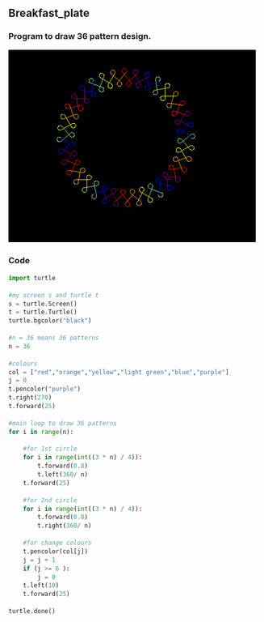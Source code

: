 ## Breakfast_plate
### Program to draw 36 pattern design.
![breakfast](https://github.com/Sid672/Breakfast_plate/blob/main/breakfast.PNG)
### Code
```python
import turtle

#my screen s and turtle t
s = turtle.Screen()
t = turtle.Turtle()
turtle.bgcolor("black")

#n = 36 means 36 patterns
n = 36

#colours
col = ["red","orange","yellow","light green","blue","purple"]
j = 0
t.pencolor("purple")
t.right(270)
t.forward(25)

#main loop to draw 36 patterns
for i in range(n):

    #for 1st circle
    for i in range(int((3 * n) / 4)):
        t.forward(0.8)
        t.left(360/ n)
    t.forward(25)

    #for 2nd circle
    for i in range(int((3 * n) / 4)):
        t.forward(0.8)
        t.right(360/ n)

    #for change colours
    t.pencolor(col[j])
    j = j + 1
    if (j >= 6 ):
        j = 0
    t.left(10)
    t.forward(25)

turtle.done()
```
